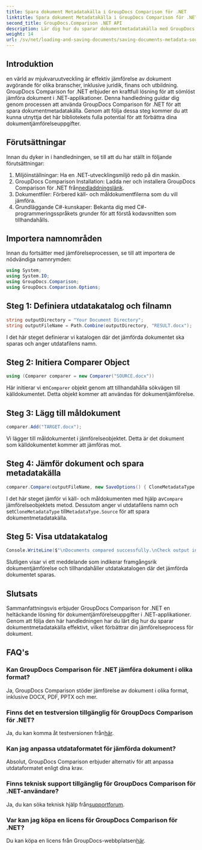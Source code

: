 ```yaml
---
title: Spara dokument Metadatakälla i GroupDocs Comparison för .NET
linktitle: Spara dokument Metadatakälla i GroupDocs Comparison för .NET
second_title: GroupDocs.Comparison .NET API
description: Lär dig hur du sparar dokumentmetadatakälla med GroupDocs Comparison för .NET. Följ vår steg-för-steg-guide för sömlös dokumentjämförelse i ditt .NET.
weight: 14
url: /sv/net/loading-and-saving-documents/saving-documents-metadata-source/
---
```

## Introduktion
en värld av mjukvaruutveckling är effektiv jämförelse av dokument avgörande för olika branscher, inklusive juridik, finans och utbildning. GroupDocs Comparison for .NET erbjuder en kraftfull lösning för att sömlöst jämföra dokument i .NET-applikationer. Denna handledning guidar dig genom processen att använda GroupDocs Comparison för .NET för att spara dokumentmetadatakälla. Genom att följa dessa steg kommer du att kunna utnyttja det här bibliotekets fulla potential för att förbättra dina dokumentjämförelseuppgifter.
## Förutsättningar
Innan du dyker in i handledningen, se till att du har ställt in följande förutsättningar:
1. Miljöinställningar: Ha en .NET-utvecklingsmiljö redo på din maskin.
2.  GroupDocs Comparison Installation: Ladda ner och installera GroupDocs Comparison för .NET från[nedladdningslänk](https://releases.groupdocs.com/comparison/net/).
3. Dokumentfiler: Förbered käll- och måldokumentfilerna som du vill jämföra.
4. Grundläggande C#-kunskaper: Bekanta dig med C#-programmeringsspråkets grunder för att förstå kodavsnitten som tillhandahålls.

## Importera namnområden
Innan du fortsätter med jämförelseprocessen, se till att importera de nödvändiga namnrymden:
```csharp
using System;
using System.IO;
using GroupDocs.Comparison;
using GroupDocs.Comparison.Options;
```

## Steg 1: Definiera utdatakatalog och filnamn
```csharp
string outputDirectory = "Your Document Directory";
string outputFileName = Path.Combine(outputDirectory, "RESULT.docx");
```
I det här steget definierar vi katalogen där det jämförda dokumentet ska sparas och anger utdatafilens namn.
## Steg 2: Initiera Comparer Object
```csharp
using (Comparer comparer = new Comparer("SOURCE.docx"))
```
 Här initierar vi en`Comparer` objekt genom att tillhandahålla sökvägen till källdokumentet. Detta objekt kommer att användas för dokumentjämförelse.
## Steg 3: Lägg till måldokument
```csharp
comparer.Add("TARGET.docx");
```
Vi lägger till måldokumentet i jämförelseobjektet. Detta är det dokument som källdokumentet kommer att jämföras mot.
## Steg 4: Jämför dokument och spara metadatakälla
```csharp
comparer.Compare(outputFileName, new SaveOptions() { CloneMetadataType = MetadataType.Source });
```
 I det här steget jämför vi käll- och måldokumenten med hjälp av`Compare` jämförelseobjektets metod. Dessutom anger vi utdatafilens namn och set`CloneMetadataType` till`MetadataType.Source` för att spara dokumentmetadatakälla.
## Steg 5: Visa utdatakatalog
```csharp
Console.WriteLine($"\nDocuments compared successfully.\nCheck output in {outputDirectory}.");
```
Slutligen visar vi ett meddelande som indikerar framgångsrik dokumentjämförelse och tillhandahåller utdatakatalogen där det jämförda dokumentet sparas.

## Slutsats
Sammanfattningsvis erbjuder GroupDocs Comparison for .NET en heltäckande lösning för dokumentjämförelseuppgifter i .NET-applikationer. Genom att följa den här handledningen har du lärt dig hur du sparar dokumentmetadatakälla effektivt, vilket förbättrar din jämförelseprocess för dokument.
## FAQ's
### Kan GroupDocs Comparison för .NET jämföra dokument i olika format?
Ja, GroupDocs Comparison stöder jämförelse av dokument i olika format, inklusive DOCX, PDF, PPTX och mer.
### Finns det en testversion tillgänglig för GroupDocs Comparison för .NET?
 Ja, du kan komma åt testversionen från[här](https://releases.groupdocs.com/).
### Kan jag anpassa utdataformatet för jämförda dokument?
Absolut, GroupDocs Comparison erbjuder alternativ för att anpassa utdataformatet enligt dina krav.
### Finns teknisk support tillgänglig för GroupDocs Comparison för .NET-användare?
 Ja, du kan söka teknisk hjälp från[supportforum](https://forum.groupdocs.com/c/comparison/12).
### Var kan jag köpa en licens för GroupDocs Comparison för .NET?
 Du kan köpa en licens från GroupDocs-webbplatsen[här](https://purchase.groupdocs.com/buy).